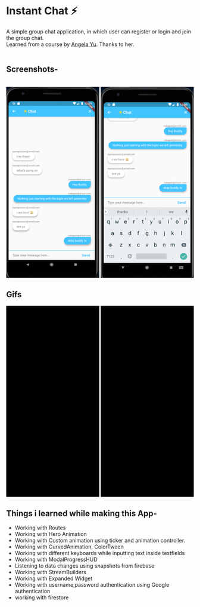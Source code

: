 
# Instant Chat ⚡️
A simple group chat application, in which user can register or login and join the group chat.
<br>
Learned from a course by  <a href="https://github.com/angelabauer"> Angela Yu</a>. Thanks to her.  
<br>


<h2> Screenshots-</h2><br>
<div>
<img src="screenshots/screenshot1.PNG"  width=250, height=512, style="display:inline-block;">
<img src="screenshots/screenshot2.PNG"  width=250, height=512, style="display:inline-block;">
</div>

<h2> Gifs</h2>
<div>
<img src="screenshots/demo.gif"  width=250, height=512, style="display:inline-block;">
<img src="screenshots/demo2.gif"  width=250, height=512, style="display:inline-block;">
</div>


## Things i learned while making this App-
 - Working with Routes
 - Working with Hero Animation
 - Working with Custom animation using ticker and animation controller.
 - Working with CurvedAnimation, ColorTween 
 - Working with different keyboards while inputting text inside textfields
 - Working with ModalProgressHUD
 - Listening to data changes using snapshots from firebase
 - Working with StreamBuilders
 - Working with Expanded Widget
 - Working with username,password authentication using Google authentication
 - working with firestore 